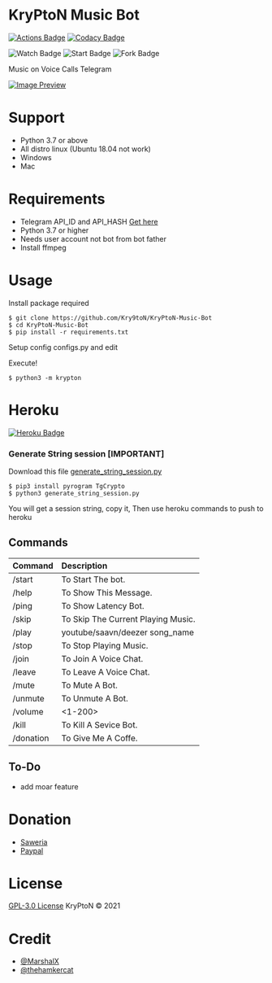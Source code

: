 # KryPtoN Music Bot

[![Actions Badge](https://img.shields.io/github/workflow/status/Kry9toN/KryPtoN-Music-Bot/PyCheck/master?label=Build&style=flat-square&logo=github-actions&logoColor=white&color=98CE00)](https://github.com/Kry9toN/KryPtoN-Music-Bot/actions)
[![Codacy Badge](https://img.shields.io/codacy/grade/ad9a6f35e0d94bbeb6abe4cd8afa279c?style=flat-square&logo=codacy&color=17BEBB)](https://www.codacy.com/gh/Kry9toN/KryPtoN-Music-Bot/dashboard?utm_source=github.com&amp;utm_medium=referral&amp;utm_content=Kry9toN/KryPtoN-Music-Bot&amp;utm_campaign=Badge_Grade)

![Watch Badge](https://img.shields.io/github/watchers/Kry9toN/KryPtoN-Music-Bot?label=Watch&style=flat-square&logo=github&color=FF70A6goColor=white&color=98CE00)
![Start Badge](https://img.shields.io/github/stars/Kry9toN/KryPtoN-Music-Bot?label=Stars&style=flat-square&logo=github&color=F8757598CE00)
![Fork Badge](https://img.shields.io/github/forks/Kry9toN/KryPtoN-Music-Bot?label=Fork&style=flat-square&logo=github&color=E0777D)

Music on Voice Calls Telegram

[![Image Preview](https://raw.githubusercontent.com/Kry9toN/KryPtoN-Music-Bot/master/etc/preview.jpg)](https://github.com/Kry9toN/KryPtoN-Music-Bot)

# Support
- Python 3.7 or above
- All distro linux (Ubuntu 18.04 not work)
- Windows
- Mac

# Requirements
- Telegram API_ID and API_HASH [Get here](https://my.telegram.org/apps)
- Python 3.7 or higher
- Needs user account not bot from bot father
- Install ffmpeg

# Usage
Install package required
```
$ git clone https://github.com/Kry9toN/KryPtoN-Music-Bot
$ cd KryPtoN-Music-Bot
$ pip install -r requirements.txt
```
Setup config
configs.py and edit

Execute!
```
$ python3 -m krypton
```

# Heroku 

[![Heroku Badge](https://www.herokucdn.com/deploy/button.svg)](https://heroku.com/deploy?template=https://github.com/CodeXSteve69/bironN-Music-Bot)

### Generate String session [IMPORTANT]
Download this file [generate_string_session.py](https://raw.githubusercontent.com/Kry9toN/KryPtoN-Music-Bot/master/generate_string_session.py)

```
$ pip3 install pyrogram TgCrypto
$ python3 generate_string_session.py
```
You will get a session string, copy it, Then use heroku commands to push to heroku

## Commands
Command | Description
:--- | :---
/start | To Start The bot.
/help | To Show This Message.
/ping | To Show Latency Bot.
/skip | To Skip The Current Playing Music.
/play | youtube/saavn/deezer song_name
/stop | To Stop Playing Music.
/join | To Join A Voice Chat.
/leave | To Leave A Voice Chat.
/mute | To Mute A Bot.
/unmute | To Unmute A Bot.
/volume | <1-200>
/kill | To Kill A Sevice Bot.
/donation | To Give Me A Coffe.

## To-Do
- add moar feature

# Donation
- [Saweria](https://saweria.co/donate/Kry9toN)
- [Paypal](https://www.paypal.me/KomodoOS)

# License
[GPL-3.0 License](https://github.com/Kry9toN/KryPtoN-Music-Bot/blob/master/LICENSE.md) KryPtoN © 2021

# Credit
- [@MarshalX](https://github.com/MarshalX)
- [@thehamkercat](https://github.com/thehamkercat)
